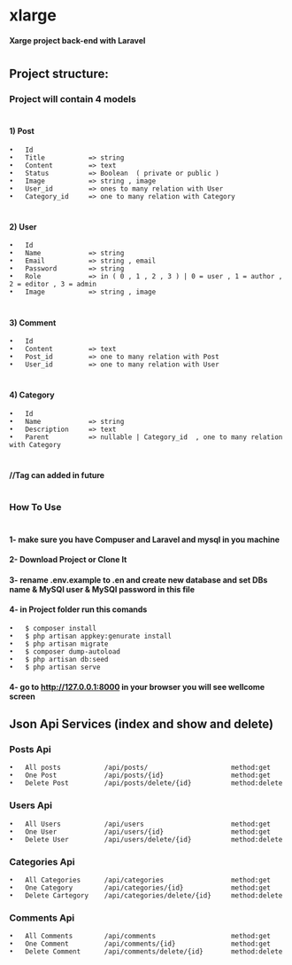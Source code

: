#                   xlarge
####    Xarge project back-end with Laravel
#
#
## Project structure:
### Project will contain 4 models
#
#### 1)	Post
    •	Id
    •	Title           => string
    •	Content         => text
    •	Status          => Boolean  ( private or public )
    •	Image           => string , image
    •	User_id         => ones to many relation with User
    •	Category_id     => one to many relation with Category
#
#### 2)	User
    •	Id
    •	Name			=> string
    •	Email			=> string , email
    •	Password		=> string
    •	Role			=> in ( 0 , 1 , 2 , 3 ) | 0 = user , 1 = author , 2 = editor , 3 = admin 
    •	Image			=> string , image
#
#### 3)	Comment
    •	Id
    •	Content		    => text
    •	Post_id		    => one to many relation with Post
    •	User_id		    => one to many relation with User
#
#### 4)	Category
    •	Id
    •	Name			=> string
    •	Description		=> text
    •	Parent			=> nullable | Category_id  , one to many relation with Category
#
####  //Tag can added in future
#
#
### How To Use
#
#### 1- make sure you have Compuser and Laravel and mysql in you machine
#### 2- Download Project or Clone It
#### 3- rename .env.example to .en and create new database and set DBs name & MySQl user & MySQl password in this file
#### 4- in Project folder run this comands
    •	$ composer install
    •	$ php artisan appkey:genurate install
    •	$ php artisan migrate
    •	$ composer dump-autoload
    •	$ php artisan db:seed
    •	$ php artisan serve
#### 4- go to http://127.0.0.1:8000 in your browser you will see wellcome screen
##
## Json Api Services (index and show and delete)
### Posts Api
    •	All posts           /api/posts/                     method:get
    •	One Post            /api/posts/{id}                 method:get
    •	Delete Post         /api/posts/delete/{id}          method:delete
### Users Api
    •	All Users           /api/users                      method:get
    •	One User            /api/users/{id}                 method:get
    •	Delete User         /api/users/delete/{id}          method:delete
### Categories Api
    •	All Categories      /api/categories                 method:get
    •	One Category        /api/categories/{id}            method:get
    •	Delete Cartegory    /api/categories/delete/{id}     method:delete
### Comments Api
    •	All Comments        /api/comments                   method:get
    •	One Comment         /api/comments/{id}              method:get
    •	Delete Comment      /api/comments/delete/{id}       method:delete
